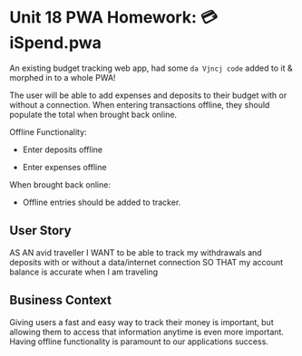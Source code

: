 # Unit 18 PWA Homework: 💳 iSpend.pwa

<!-- The existing budget tracker had some da Vjncj code added to it & is now a whole PWA! -->
An existing budget tracking web app, had some `da Vjncj code` added to it & morphed in to a whole PWA!

The user will be able to add expenses and deposits to their budget with or without a connection. When entering transactions offline, they should populate the total when brought back online.

Offline Functionality:

  * Enter deposits offline

  * Enter expenses offline

When brought back online:

  * Offline entries should be added to tracker.

## User Story
AS AN avid traveller
I WANT to be able to track my withdrawals and deposits with or without a data/internet connection
SO THAT my account balance is accurate when I am traveling

## Business Context

Giving users a fast and easy way to track their money is important, but allowing them to access that information anytime is even more important. Having offline functionality is paramount to our applications success.